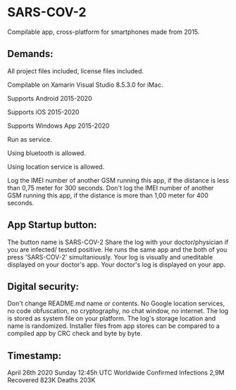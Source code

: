 # SARS-COV-2
Compilable app, cross-platform for smartphones made from 2015. 

## Demands:

All project files included, license files included.

Compilable on Xamarin Visual Studio 8.5.3.0 for iMac. 

Supports Android 2015-2020

Supports iOS 2015-2020

Supports Windows App 2015-2020

Run as service.

Using bluetooth is allowed. 

Using location service is allowed. 

Log the IMEI number of another GSM running this app, if the distance is less than 0,75 meter for 300 seconds.
Don't log the IMEI number of another GSM running this app, if the distance is more than 1,00 meter for 400 seconds.

## App Startup button:

The button name is SARS-COV-2
Share the log with your doctor/physician if you are infected/ tested positive. He runs the same app and the both of you press 'SARS-COV-2' simultaniously. Your log is visually and uneditable displayed on your doctor's app. Your doctor's log is displayed on your app.

## Digital security: 

Don't change README.md name or contents. No Google location services, no code obfuscation, no cryptography, no chat window, no internet. The log is stored as system file on your platform. The log's storage location and name is randomized. Installer files from app stores can be compared to a compiled app by CRC check and byte by byte.

## Timestamp:

April 26th 2020 Sunday 12:45h UTC 
Worldwide Confirmed Infections 2,9M Recovered 823K Deaths 203K
